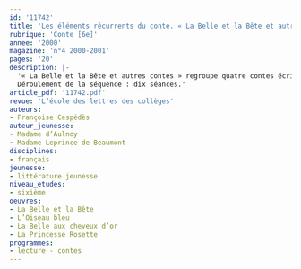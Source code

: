 ```yaml
---
id: '11742'
title: 'Les éléments récurrents du conte. « La Belle et la Bête et autres contes »'
rubrique: 'Conte [6e]'
annee: '2000'
magazine: 'n°4 2000-2001'
pages: '20'
description: |-
  '« La Belle et la Bête et autres contes » regroupe quatre contes écrits par deux femmes, Mme Leprince de Beaumont (1711-1780) et Mme d’Aulnoy (1650-1705). Ces contes reprennent des thèmes traditionnels des contes populaires. Ils ont été écrits dans un but surtout pédagogique pour montrer à de jeunes lecteurs les défauts humains et, donc, former leur jugement et leur esprit critique. Mais il faut avouer que leur contenu (personnages magiques, situations extraordinaires, personnification des animaux, métamorphoses…) suscite aujourd’hui davantage plaisir, émotion et rêverie. Le lecteur se demande constamment comment les héros vont se sortir des effets du machiavélisme et de la méchanceté de ceux qui les jalousent et veulent leur perte. Heureusement, tout se termine toujours bien, mais après combien d’épreuves dont la cruauté fait naître souvent frissons et révolte. Certes moralisateurs (les méchants sont punis), ces contes pleins de rebondissements et de surprises, nourrissent avant tout l’imagination des lecteurs. Ce type de narration convient particulièrement aux élèves de sixième. Les élèves devront avoir lu chaque conte avant d’en aborder l’étude. On leur accordera, chaque fois, un délai d’une semaine.
  Déroulement de la séquence : dix séances.'
article_pdf: '11742.pdf'
revue: 'L’école des lettres des collèges'
auteurs:
- Françoise Cespédès
auteur_jeunesse:
- Madame d’Aulnoy
- Madame Leprince de Beaumont
disciplines:
- français
jeunesse:
- littérature jeunesse
niveau_etudes:
- sixième
oeuvres:
- La Belle et la Bête
- L’Oiseau bleu
- La Belle aux cheveux d’or
- La Princesse Rosette
programmes:
- lecture - contes
---
```

